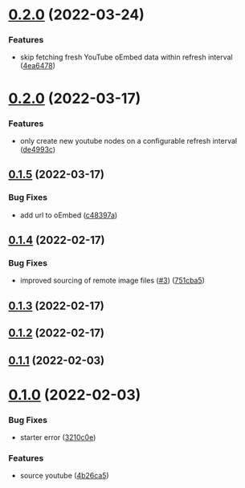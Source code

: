 # [0.2.0](https://github.com/queen-raae/gatsby-source-youtube-oembed/compare/v0.1.5...v0.2.0) (2022-03-24)

### Features

- skip fetching fresh YouTube oEmbed data within refresh interval ([4ea6478](https://github.com/queen-raae/gatsby-source-youtube-oembed/commit/4ea64781450ce88521fb16727c86a5b98e761dfc))

# [0.2.0](https://github.com/queen-raae/gatsby-source-youtube-oembed/compare/v0.1.5...v0.2.0) (2022-03-17)

### Features

- only create new youtube nodes on a configurable refresh interval ([de4993c](https://github.com/queen-raae/gatsby-source-youtube-oembed/commit/de4993c53b40970baad0fed7b114bc31dd955223))

## [0.1.5](https://github.com/queen-raae/gatsby-source-youtube-oembed/compare/v0.1.4...v0.1.5) (2022-03-17)

### Bug Fixes

- add url to oEmbed ([c48397a](https://github.com/queen-raae/gatsby-source-youtube-oembed/commit/c48397afb93102bb0e7e99b3cca7f7f45b04e0c6))

## [0.1.4](https://github.com/queen-raae/gatsby-source-youtube-oembed/compare/v0.1.3...v0.1.4) (2022-02-17)

### Bug Fixes

- improved sourcing of remote image files ([#3](https://github.com/queen-raae/gatsby-source-youtube-oembed/issues/3)) ([751cba5](https://github.com/queen-raae/gatsby-source-youtube-oembed/commit/751cba563aac7286173645149bc3ef899e9782dc))

## [0.1.3](https://github.com/queen-raae/gatsby-source-youtube-oembed/compare/v0.1.2...v0.1.3) (2022-02-17)

## [0.1.2](https://github.com/queen-raae/gatsby-source-youtube-oembed/compare/v0.1.1...v0.1.2) (2022-02-17)

## [0.1.1](https://github.com/queen-raae/gatsby-source-youtube-oembed/compare/v0.1.0...v0.1.1) (2022-02-03)

# [0.1.0](https://github.com/queen-raae/gatsby-source-youtube-oembed/compare/v0.0.0...v0.1.0) (2022-02-03)

### Bug Fixes

- starter error ([3210c0e](https://github.com/queen-raae/gatsby-source-youtube-oembed/commit/3210c0eb1de60c475ddeeed03f3613a37c83b6ee))

### Features

- source youtube ([4b26ca5](https://github.com/queen-raae/gatsby-source-youtube-oembed/commit/4b26ca5509531cb64d416755b3f5455445f69208))

